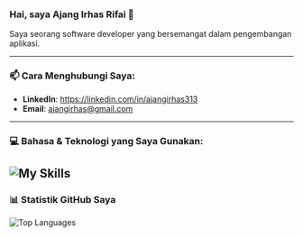 ### Hai, saya Ajang Irhas Rifai 👋

Saya seorang software developer yang bersemangat dalam pengembangan aplikasi.

---

### 📫 Cara Menghubungi Saya:
- **LinkedIn**: https://linkedin.com/in/ajangirhas313
- **Email**: ajangirhas@gmail.com

---

### 💻 Bahasa & Teknologi yang Saya Gunakan:

![My Skills](https://skillicons.dev/icons?i=js,html,css,react,nodejs,python,git,mysql,postgresql)
---

### 📊 Statistik GitHub Saya


![Top Languages](https://github-readme-stats.vercel.app/api/top-langs/?username=ajangirhas313&layout=compact&theme=tokyonight)

